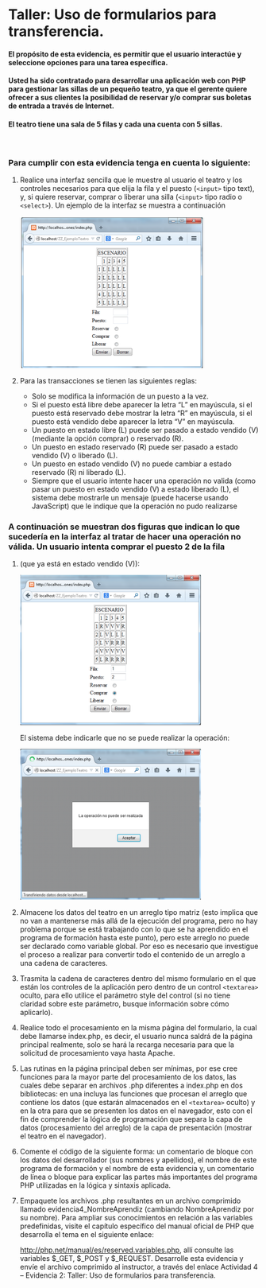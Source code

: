 # Taller: Uso de formularios para transferencia.

#### El propósito de esta evidencia, es permitir que el usuario interactúe y seleccione opciones para una tarea específica.
#### Usted ha sido contratado para desarrollar una aplicación web con PHP para gestionar las sillas de un pequeño teatro, ya que el gerente quiere ofrecer a sus clientes la posibilidad de reservar y/o comprar sus boletas de entrada a través de Internet.
#### El teatro tiene una sala de 5 filas y cada una cuenta con 5 sillas.

<br>

### **Para cumplir con esta evidencia tenga en cuenta lo siguiente:**
1. Realice una interfaz sencilla que le muestre al usuario el teatro y los controles necesarios para que elija la fila y el puesto (`<input>` tipo text), y, si quiere reservar, comprar o liberar una silla (`<input>` tipo radio o `<select>`). Un ejemplo de la interfaz se muestra a continuación

    ![](https://raw.githubusercontent.com/Jesus-Rojas/SENA-Teatro/master/assets/img/Figura-1.png)

2. Para las transacciones se tienen las siguientes reglas:
    - Solo se modifica la información de un puesto a la vez.
    - Si el puesto está libre debe aparecer la letra “L” en mayúscula, si el puesto está reservado debe mostrar la letra “R” en mayúscula, si el puesto está vendido debe aparecer la letra “V” en mayúscula.
    - Un puesto en estado libre (L) puede ser pasado a estado vendido (V) (mediante la opción comprar) o reservado (R).
    - Un puesto en estado reservado (R) puede ser pasado a estado vendido (V) o liberado (L).
    - Un puesto en estado vendido (V) no puede cambiar a estado reservado (R) ni liberado (L). 
    - Siempre que el usuario intente hacer una operación no valida (como pasar un puesto en estado vendido (V) a estado liberado (L), el sistema debe mostrarle un mensaje (puede hacerse usando JavaScript) que le indique que la operación no pudo realizarse

### A continuación se muestran dos figuras que indican lo que sucedería en la interfaz al tratar de hacer una operación no válida. Un usuario intenta comprar el puesto 2 de la fila
1. (que ya está en estado vendido (V)):

    ![](https://raw.githubusercontent.com/Jesus-Rojas/SENA-Teatro/master/assets/img/Figura-2.png)
    
    El sistema debe indicarle que no se puede realizar la operación:  

    ![](https://raw.githubusercontent.com/Jesus-Rojas/SENA-Teatro/master/assets/img/Figura-3.png)

2. Almacene los datos del teatro en un arreglo tipo matriz (esto implica que no van a mantenerse más allá de la ejecución del programa, pero no hay problema porque se está trabajando con lo que se ha aprendido en el programa de formación hasta este punto), pero este arreglo no puede ser declarado como variable global. Por eso es necesario que investigue el proceso a realizar para convertir todo el contenido de un arreglo a una cadena de caracteres.
3. Trasmita la cadena de caracteres dentro del mismo formulario en el que están los controles de la aplicación pero dentro de un control `<textarea>` oculto, para ello utilice el parámetro style del control (si no tiene claridad sobre este parámetro, busque información sobre cómo aplicarlo).
4. Realice todo el procesamiento en la misma página del formulario, la cual debe llamarse index.php, es decir, el usuario nunca saldrá de la página principal realmente, solo se hará la recarga necesaria para que la solicitud de procesamiento vaya hasta Apache.
5. Las rutinas en la página principal deben ser mínimas, por ese cree funciones para la mayor parte del procesamiento de los datos, las cuales debe separar en archivos .php diferentes a index.php en dos bibliotecas: en una incluya las funciones que procesan el arreglo que contiene los datos (que estarán almacenados en el `<textarea>` oculto) y en la otra para que se presenten los datos en el navegador, esto con el fin de comprender la lógica de programación que separa la capa de datos (procesamiento del arreglo) de la capa de presentación (mostrar el teatro en el navegador).
6. Comente el código de la siguiente forma: un comentario de bloque con los datos del desarrollador (sus nombres y apellidos), el nombre de este programa de formación y el nombre de esta evidencia y, un comentario de línea o bloque para explicar las partes más importantes del programa PHP utilizadas en la lógica y sintaxis aplicada.
7. Empaquete los archivos .php resultantes en un archivo comprimido llamado evidencia4_NombreAprendiz (cambiando NombreAprendiz por su nombre). Para ampliar sus conocimientos en relación a las variables predefinidas, visite el capítulo específico del manual oficial de PHP que desarrolla el tema en el siguiente enlace:

    http://php.net/manual/es/reserved.variables.php, allí consulte las variables $_GET, $_POST y $_REQUEST. Desarrolle esta evidencia y envíe el archivo comprimido al instructor, a través del enlace Actividad 4 – Evidencia 2: Taller: Uso de formularios para transferencia.
